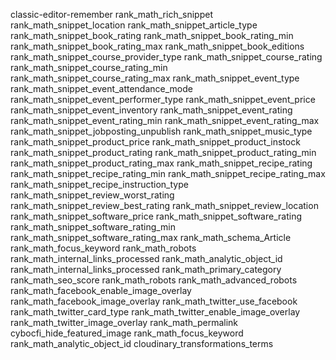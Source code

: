 classic-editor-remember
rank_math_rich_snippet
rank_math_snippet_location
rank_math_snippet_article_type
rank_math_snippet_book_rating
rank_math_snippet_book_rating_min
rank_math_snippet_book_rating_max
rank_math_snippet_book_editions
rank_math_snippet_course_provider_type
rank_math_snippet_course_rating
rank_math_snippet_course_rating_min
rank_math_snippet_course_rating_max
rank_math_snippet_event_type
rank_math_snippet_event_attendance_mode
rank_math_snippet_event_performer_type
rank_math_snippet_event_price
rank_math_snippet_event_inventory
rank_math_snippet_event_rating
rank_math_snippet_event_rating_min
rank_math_snippet_event_rating_max
rank_math_snippet_jobposting_unpublish
rank_math_snippet_music_type
rank_math_snippet_product_price
rank_math_snippet_product_instock
rank_math_snippet_product_rating
rank_math_snippet_product_rating_min
rank_math_snippet_product_rating_max
rank_math_snippet_recipe_rating
rank_math_snippet_recipe_rating_min
rank_math_snippet_recipe_rating_max
rank_math_snippet_recipe_instruction_type
rank_math_snippet_review_worst_rating
rank_math_snippet_review_best_rating
rank_math_snippet_review_location
rank_math_snippet_software_price
rank_math_snippet_software_rating
rank_math_snippet_software_rating_min
rank_math_snippet_software_rating_max
rank_math_schema_Article
rank_math_focus_keyword
rank_math_robots
rank_math_internal_links_processed
rank_math_analytic_object_id
rank_math_internal_links_processed
rank_math_primary_category
rank_math_seo_score
rank_math_robots
rank_math_advanced_robots
rank_math_facebook_enable_image_overlay
rank_math_facebook_image_overlay
rank_math_twitter_use_facebook
rank_math_twitter_card_type
rank_math_twitter_enable_image_overlay
rank_math_twitter_image_overlay
rank_math_permalink
cybocfi_hide_featured_image
rank_math_focus_keyword
rank_math_analytic_object_id
cloudinary_transformations_terms
